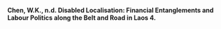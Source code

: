 **Chen, W.K., n.d. Disabled Localisation: Financial Entanglements and Labour Politics along the Belt and Road in Laos 4.**


